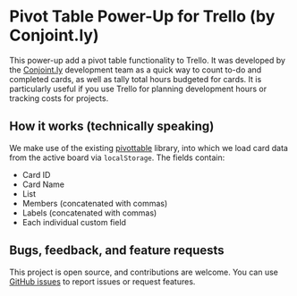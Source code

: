 # Pivot Table Power-Up for Trello (by Conjoint.ly)

This power-up add a pivot table functionality to Trello. It was developed by the [Conjoint.ly](https://conjointly.com/) development team as a quick way to count to-do and completed cards, as well as tally total hours budgeted for cards. It is particularly useful if you use Trello for planning development hours or tracking costs for projects.

## How it works (technically speaking)

We make use of the existing [pivottable](https://github.com/Conjoint-ly/pivottable) library, into which we load card data from the active board via `localStorage`. The fields contain:

* Card ID
* Card Name
* List
* Members (concatenated with commas)
* Labels (concatenated with commas)
* Each individual custom field

## Bugs, feedback, and feature requests

This project is open source, and contributions are welcome. You can use [GitHub issues](https://github.com/Conjoint-ly/trello-pivot/issues) to report issues or request features.
